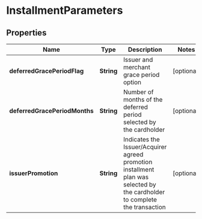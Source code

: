 

# InstallmentParameters

## Properties

Name | Type | Description | Notes
------------ | ------------- | ------------- | -------------
**deferredGracePeriodFlag** | **String** | Issuer and merchant grace period option |  [optional]
**deferredGracePeriodMonths** | **String** | Number of months of the deferred period selected by the cardholder |  [optional]
**issuerPromotion** | **String** | Indicates the Issuer/Acquirer agreed promotion installment plan was selected by the cardholder to complete the transaction |  [optional]



